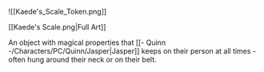 ![[Kaede's_Scale_Token.png]]

[[Kaede's Scale.png|Full Art]]

An object with magical properties that [[- Quinn -/Characters/PC/Quinn/Jasper|Jasper]] keeps on their person at all times - often hung around their neck or on their belt.